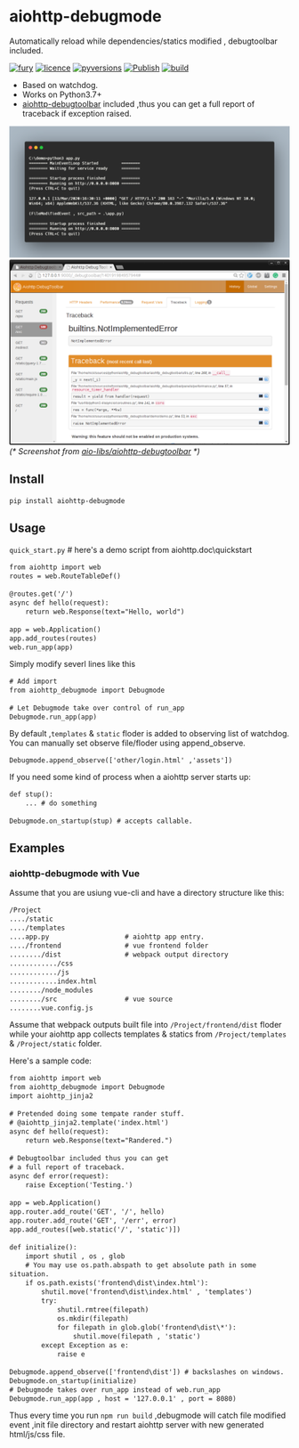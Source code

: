 # aiohttp-debugmode
Automatically reload while dependencies/statics modified , debugtoolbar included.

[![fury](https://img.shields.io/pypi/v/aiohttp-debugmode.svg)](https://badge.fury.io/py/aiohttp-debugmode)
[![licence](https://img.shields.io/github/license/GoodManWEN/aiohttp-debugmode)](https://github.com/GoodManWEN/aiohttp-debugmode/blob/master/LICENSE)
[![pyversions](https://img.shields.io/pypi/pyversions/aiohttp-debugmode.svg)](https://pypi.org/project/aiohttp-debugmode/)
[![Publish](https://github.com/GoodManWEN/aiohttp-debugmode/workflows/Publish/badge.svg)](https://github.com/GoodManWEN/aiohttp-debugmode/actions?query=workflow%3APublish)
[![build](https://github.com/GoodManWEN/aiohttp-debugmode/workflows/Build/badge.svg)](https://github.com/GoodManWEN/aiohttp-debugmode/actions?query=workflow%3ABuild)

- Based on watchdog.
- Works on Python3.7+
- [aiohttp-debugtoolbar](https://github.com/aio-libs/aiohttp-debugtoolbar) included ,thus you can get a full report of traceback if exception raised.

![](https://github.com/GoodManWEN/aiohttp-debugmode/blob/master/screenshots/carbon.png)
![](https://github.com/GoodManWEN/aiohttp-debugmode/blob/master/screenshots/aiohttp_debugtoolba_sceenshot.png)
*(\* Screenshot from [aio-libs/aiohttp-debugtoolbar](https://github.com/aio-libs/aiohttp-debugtoolbar) \*)*

## Install

    pip install aiohttp-debugmode

## Usage

`quick_start.py`
\# here's a demo script from aiohttp.doc\\quickstart
```Python3
from aiohttp import web
routes = web.RouteTableDef()

@routes.get('/')
async def hello(request):
    return web.Response(text="Hello, world")

app = web.Application()
app.add_routes(routes)
web.run_app(app)
```

Simply modify severl lines like this
```Python3
# Add import
from aiohttp_debugmode import Debugmode

# Let Debugmode take over control of run_app
Debugmode.run_app(app)
```

By default ,`templates` & `static` floder is added to observing list of watchdog. You can manually set observe file/floder using append_observe.
```Python3
Debugmode.append_observe(['other/login.html' ,'assets'])
```

If you need some kind of process when a aiohttp server starts up:
```Python3
def stup():
	... # do something

Debugmode.on_startup(stup) # accepts callable.
```

## Examples

### aiohttp-debugmode with Vue
Assume that you are usiung vue-cli and have a directory structure like this:
```
/Project
..../static
..../templates
....app.py                   # aiohttp app entry.
..../frontend                # vue frontend folder
......../dist                # webpack output directory
............/css
............/js
............index.html
......../node_modules
......../src                 # vue source
........vue.config.js
```
Assume that webpack outputs built file into `/Project/frontend/dist` floder while your aiohttp app collects templates & statics from `/Project/templates` & `/Project/static` folder.

Here's a sample code:
```Python3
from aiohttp import web
from aiohttp_debugmode import Debugmode
import aiohttp_jinja2

# Pretended doing some tempate rander stuff.
# @aiohttp_jinja2.template('index.html')
async def hello(request):
    return web.Response(text="Randered.") 

# Debugtoolbar included thus you can get 
# a full report of traceback.
async def error(request):
    raise Exception('Testing.')

app = web.Application()
app.router.add_route('GET', '/', hello)
app.router.add_route('GET', '/err', error)
app.add_routes([web.static('/', 'static')])

def initialize():
    import shutil , os , glob
    # You may use os.path.abspath to get absolute path in some situation.
    if os.path.exists('frontend\dist\index.html'):
        shutil.move('frontend\dist\index.html' , 'templates')
        try:
            shutil.rmtree(filepath)
            os.mkdir(filepath)
            for filepath in glob.glob('frontend\dist\*'):
                shutil.move(filepath , 'static')
        except Exception as e:
            raise e

Debugmode.append_observe(['frontend\dist']) # backslashes on windows.
Debugmode.on_startup(initialize)
# Debugmode takes over run_app instead of web.run_app
Debugmode.run_app(app , host = '127.0.0.1' , port = 8080)
```

Thus every time you run `npm run build` ,debugmode will catch file modified event ,init file directory and restart aiohttp server with new generated html/js/css file.
